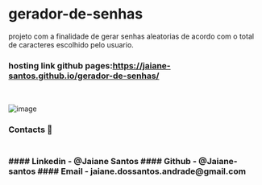 # gerador-de-senhas

projeto com a finalidade de gerar senhas aleatorias de acordo com o total de caracteres escolhido pelo usuario.


### hosting link github pages:https://jaiane-santos.github.io/gerador-de-senhas/
</br> 

![image](https://user-images.githubusercontent.com/89946700/181833220-1a218521-dbdb-438f-97c1-358b4aa83949.png)

<h3>Contacts 📧<h3/>
</br>
  #### Linkedin - @Jaiane Santos
  #### Github - @Jaiane-santos
  #### Email - jaiane.dossantos.andrade@gmail.com

  
  
 

